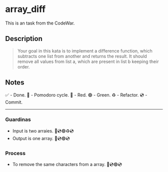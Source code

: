 # array_diff

This is an task from the CodeWar.

## Description

> Your goal in this kata is to implement a difference function, which subtracts one list from another and returns the result. It should remove all values from list a, which are present in list b keeping their order.

## Notes

 ✅ - Done.
 🍅 - Pomodoro cycle.
 🔴 - Red.
 🟢 - Green.
 ♻️ - Refactor.
 💿 - Commit.

---

### Guardinas

- Input is two arraies. 🔴💿🟢♻️💿
- Output is one array. 🔴💿🟢💿

### Process

- To remove the same characters from a array. 🔴💿🟢💿
